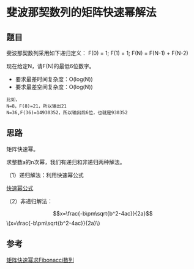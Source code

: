 # 斐波那契数列的矩阵快速幂解法
## 题目

斐波那契数列采用如下递归定义：
F(0) = 1;
F(1) = 1;
F(N) = F(N-1) + F(N-2)

现在给定N，请F(N)的最低6位数字。

 - 要求最差时间复杂度：O(log(N))
 - 要求最差空间复杂度：O(log(N))
```
比如，
N=8，F(8)=21，所以输出21
N=36,F(36)=14930352，所以输出后6位，也就是930352
```

## 思路

矩阵快速幂。

求整数a的n次幂，我们有递归和非递归两种解法。

（1）递归解法：利用快速幂公式

[快速幂公式](https://github.com/fangrui006/Algorithm-Data-Structure/blob/master/resources/pic/%E5%BF%AB%E9%80%9F%E5%B9%82%E5%85%AC%E5%BC%8F.png)

（2）非递归解法：

$$x=\frac{-b\pm\sqrt{b^2-4ac}}{2a}$$
\\(x=\frac{-b\pm\sqrt{b^2-4ac}}{2a}\\)



## 参考

[矩阵快速幂求Fibonacci数列](http://www.cnblogs.com/dongsheng/archive/2013/06/02/3114073.html)

